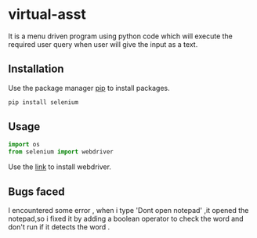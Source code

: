 # virtual-asst

It is a menu driven program using python code which will execute the required user query when user will give the input as a text.

## Installation

Use the package manager [pip](https://pip.pypa.io/en/stable/) to install packages.

```bash
pip install selenium
```

## Usage

```python
import os
from selenium import webdriver

```
Use the [link](https://github.com/SeleniumHQ/selenium/wiki/ChromeDriver) to install webdriver.

## Bugs faced

I encountered some error , when i type 'Dont open notepad' ,it opened the notepad,so i fixed it by adding a boolean operator to check the word and don't run if it detects the word .
